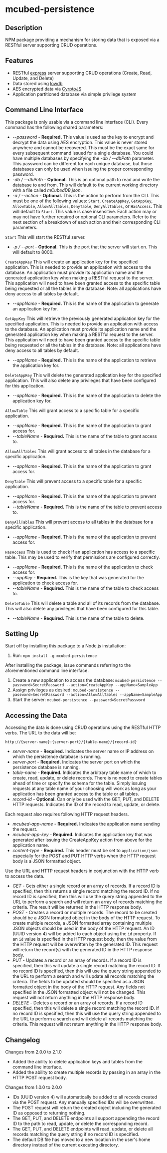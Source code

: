 # mcubed-persistence

Description
----
NPM package providing a mechanism for storing data that is exposed via a RESTful server supporting CRUD operations.

Features
----
* RESTful [express](http://expressjs.com) server supporting CRUD operations (Create, Read, Update, and Delete)
* Data stored using [lowdb](https://github.com/typicode/lowdb)
* AES encrypted data via [CyrptoJS](https://github.com/gwjjeff/cryptojs)
* Application partitioned database via simple privilege system

Command Line Interface 
----
This package is only usable via a command line interface (CLI). Every command has the following shared parameters:

* *--password* - **Required.** This value is used as the key to encrypt and decrypt the data using AES encryption. This value is never stored anywhere and cannot be recovered. This must be the exact same for every subsequent command issued for a single database. You could have multiple databases by specifying the *-db / --dbPath* parameter. This password can be different for each unique database, but those databases can only be used when issuing the proper corresponding password.
* *-db / --dbPath* - **Optional.** This is an optional path to read and write the database to and from. This will default to the current working directory with a file called *mCubedDB.json*.
* *-a / --action* - **Optional.** This is the action to perform from the CLI. This must be one of the following values: `Start`, `CreateAppKey`, `GetAppKey`, `AllowTable`, `AllowAllTables`, `DenyTable`, `DenyAllTables`, or `HasAccess`. This will default to `Start`. This value is case insensitive. Each action may or may not have further required or optional CLI parameters. Refer to the next section of a breakdown of each action and their corresponding CLI parameters.

`Start`
This will start the RESTful server.

* *-p / --port* - **Optional.** This is the port that the server will start on. This will default to 8000.

`CreateAppKey`
This will create an application key for the specified application. This is needed to provide an application with access to the database. An application must provide its application name and the generated application key when making a RESTful request to the server. This application will need to have been granted access to the specific table being requested or all the tables in the database. Note: all applications have deny access to all tables by default.

* *--appName* - **Required.** This is the name of the application to generate an application key for.

`GetAppKey`
This will retrieve the previously generated application key for the specified application. This is needed to provide an application with access to the database. An application must provide its application name and the generated application key when making a RESTful request to the server. This application will need to have been granted access to the specific table being requested or all the tables in the database. Note: all applications have deny access to all tables by default.

* *--appName* - **Required.** This is the name of the application to retrieve the application key for.

`DeleteAppKey`
This will delete the generated application key for the specified application. This will also delete any privileges that have been configured for this application.

* *--appName* - **Required.** This is the name of the application to delete the application key for.

`AllowTable`
This will grant access to a specific table for a specific application.

* *--appName* - **Required.** This is the name of the application to grant access for.
* *--tableName* - **Required.** This is the name of the table to grant access to.

`AllowAllTables`
This will grant access to all tables in the database for a specific application.

* *--appName* - **Required.** This is the name of the application to grant access for.

`DenyTable`
This will prevent access to a specific table for a specific application.

* *--appName* - **Required.** This is the name of the application to prevent access for.
* *--tableName* - **Required.** This is the name of the table to prevent access to.

`DenyAllTables`
This will prevent access to all tables in the database for a specific application.

* *--appName* - **Required.** This is the name of the application to prevent access for.

`HasAccess`
This is used to check if an application has access to a specific table. This may be used to verify that permissions are configured correctly.

* *--appName* - **Required.** This is the name of the application to check access for.
* *--appKey* - **Required.** This is the key that was generated for the application to check access for.
* *--tableName* - **Required.** This is the name of the table to check access to.

`DeleteTable`
This will delete a table and all of its records from the database. This will also delete any privileges that have been configured for this table.

* *--tableName* - **Required.** This is the name of the table to delete.

Setting Up
----
Start off by installing this package to a Node.js installation:

1. Run: `npm install -g mcubed-persistence`

After installing the package, issue commands referring to the aforementioned command line interface.

1. Create a new application to access the database: `mcubed-persistence --password=SecretPassword --action=CreateAppKey --appName=SampleApp`
1. Assign privileges as desired: `mcubed-persistence --password=SecretPassword --action=AllowAllTables --appName=SampleApp`
1. Start the server: `mcubed-persistence --password=SecretPassword`

Accessing the Data
----
Accessing the data is done using CRUD operations using the RESTful HTTP verbs. The URL to the data will be:

`http://{server-name}:{server-port}/{table-name}/{record-id}`

* *server-name* - **Required.** Indicates the server name or IP address on which the persistence database is running.
* *server-port* - **Required.** Indicates the server port on which the persistence database is running.
* *table-name* - **Required.** Indicates the arbitrary table name of which to create, read, update, or delete records. There is no need to create tables ahead of time or specify the schema for the table. Simply issuing requests at any table name of your choosing will work as long as your application has been granted access to the table or all tables.
* *record-id* - **Optional.** Can only be used with the GET, PUT, and DELETE HTTP requests. Indicates the ID of the record to read, update, or delete.

Each request also requires following HTTP request headers.

* *mcubed-app-name* - **Required.** Indicates the application name sending the request.
* *mcubed-app-key* - **Required.** Indicates the application key that was generated after issuing the CreateAppKey action from above for the application name.
* *content-type* - **Required.** This header must be set to `application/json` especially for the POST and PUT HTTP verbs when the HTTP request body is a JSON formatted object.

Use the URL and HTTP request headers in conjunction with the HTTP verb to access the data.

* *GET* - Gets either a single record or an array of records. If a record ID is specified, then this returns a single record matching the record ID. If no record ID is specified, then this will use the query string appended to the URL to perform a search and will return an array of records matching the criteria. The result will be returned in the HTTP response body.
* *POST* - Creates a record or multiple records. The record to be created should be a JSON formatted object in the body of the HTTP request. To create multiple records, a JSON formatted array containing multiple JSON objects should be used in the body of the HTTP request. An ID (UUID version 4) will be added to each object using the `id` property. If an `id` value is specified in the HTTP request body, then the value from the HTTP request will be overwritten by the generated ID. This request will return the record(s) with the generated ID in the HTTP response body.
* *PUT* - Updates a record or an array of records. If a record ID is specified, then this will update a single record matching the record ID. If no record ID is specified, then this will use the query string appended to the URL to perform a search and will update all records matching the criteria. The fields to be updated should be specified as a JSON formatted object in the body of the HTTP request. Any fields not specified in the JSON formatted object will not be changed. This request will not return anything in the HTTP response body.
* *DELETE* - Deletes a record or an array of records. If a record ID specified, then this will delete a single record matching the record ID. If no record ID is specified,
then this will use the query string appended to the URL to perform a search and will delete all records matching the criteria. This request will not return anything in the HTTP response body.

Changelog
----
Changes from 2.0.0 to 2.1.0
* Added the ability to delete application keys and tables from the command line interface.
* Added the ability to create multiple records by passing in an array in the HTTP POST request body.

Changes from 1.0.0 to 2.0.0
* IDs (UUID version 4) will automatically be added to all records created via the POST request. Any manually specified IDs will be overwritten.
* The POST request will return the created object including the generated ID as opposed to returning nothing.
* The GET, PUT, and DELETE endpoints all support appending the record ID to the path to read, update, or delete the corresponding record.
* The GET, PUT, and DELETE endpoints will read, update, or delete all records matching the query string if no record ID is specified.
* The default DB file has moved to a new location in the user's home directory instead of the current executing directory.
